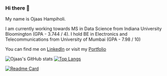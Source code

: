 ### Hi there 👋

My name is Ojaas Hampiholi.

I am currently working towards MS in Data Science from Indiana University Bloomington (GPA - 3.744 / 4).
I hold BE in Electronics and Telecommunications from University of Mumbai (GPA - 7.98 / 10)

<!-- Actual text -->

You can find me on [LinkedIn][2] or visit my [Portfolio][1]

<!-- Icons -->

[2.2]: https://raw.githubusercontent.com/MartinHeinz/MartinHeinz/master/linkedin-3-16.png (LinkedIn icon without padding)

<!-- Links to your social media accounts -->

[2]: https://www.linkedin.com/in/ojaashampiholi/
[1]: https://ojaashampiholi.github.io/Portfolio_Ojaas_H/index.html

![Ojaas's GitHub stats](https://github-readme-stats.vercel.app/api?username=ojaashampiholi&show_icons=true&theme=radical)
[![Top Langs](https://github-readme-stats.vercel.app/api/top-langs/?username=ojaashampiholi&theme=radical&layout=compact)](https://github.com/anuraghazra/github-readme-stats)


[![Readme Card](https://github-readme-stats.vercel.app/api/pin/?username=ojaashampiholi&repo=Advanced_Database_Concepts)](https://github.com/ojaashampiholi/Advanced_Database_Concepts)
